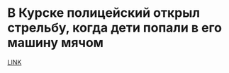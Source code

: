 # В Курске полицейский открыл стрельбу, когда дети попали в его машину мячом



[LINK](https://varlamov.ru/3491502.html)